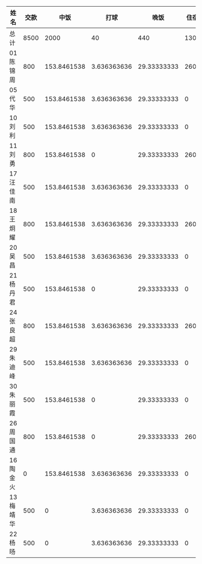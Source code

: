 姓名|交款|中饭|打球|晚饭|住宿|退款|状态
---|---|---|---|---|---|---|---
总计|8500|2000|40|440|1300|4720|
01陈锦周|800|153.8461538|3.636363636|29.33333333|260|353.1841492|ok
05代华|500|153.8461538|3.636363636|29.33333333|0|313.1841492|ok
10刘利|500|153.8461538|3.636363636|29.33333333|0|313.1841492|ok
11刘勇|800|153.8461538|0|29.33333333|260|356.8205128|ok
17汪佳南|500|153.8461538|3.636363636|29.33333333|0|313.1841492|ok
18王炯耀|800|153.8461538|3.636363636|29.33333333|260|353.1841492|ok
20吴昌|500|153.8461538|3.636363636|29.33333333|0|313.1841492|ok
21杨丹君|500|153.8461538|0|29.33333333|0|316.8205128|ok
24张良超|800|153.8461538|3.636363636|29.33333333|260|353.1841492|ok
29朱迪峰|500|153.8461538|3.636363636|29.33333333|0|313.1841492|ok
30朱丽霞|500|153.8461538|0|29.33333333|0|316.8205128|ok
26周国通|800|153.8461538|0|29.33333333|260|356.8205128|ok
16陶金火|0|153.8461538|3.636363636|29.33333333|0|-186.8158508|ok
13梅靖华|500|0|3.636363636|29.33333333|0|467.030303|ok
22杨旸|500|0|3.636363636|29.33333333|0|467.030303|ok
